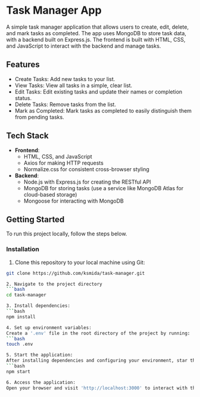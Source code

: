 # Task Manager App

A simple task manager application that allows users to create, edit, delete, and mark tasks as completed. The app uses MongoDB to store task data, with a backend built on Express.js. 
The frontend is built with HTML, CSS, and JavaScript to interact with the backend and manage tasks. 

## Features

- Create Tasks: Add new tasks to your list.
- View Tasks: View all tasks in a simple, clear list.
- Edit Tasks: Edit existing tasks and update their names or completion status.
- Delete Tasks: Remove tasks from the list.
- Mark as Completed: Mark tasks as completed to easily distinguish them from pending tasks.

## Tech Stack

- **Frontend**:
  - HTML, CSS, and JavaScript
  - Axios for making HTTP requests
  - Normalize.css for consistent cross-browser styling
- **Backend**:
  - Node.js with Express.js for creating the RESTful API
  - MongoDB for storing tasks (use a service like MongoDB Atlas for cloud-based storage)
  - Mongoose for interacting with MongoDB

## Getting Started

To run this project locally, follow the steps below.

### Installation

1. Clone this repository to your local machine using Git:

```bash
git clone https://github.com/ksmida/task-manager.git

2. Navigate to the project directory
```bash
cd task-manager

3. Install dependencies:
```bash
npm install

4. Set up environment variables:
Create a '.env' file in the root directory of the project by running:
```bash
touch .env

5. Start the application:
After installing dependencies and configuring your environment, star the application by running:
```bash
npm start

6. Access the application:
Open your browser and visit 'http://localhost:3000' to interact with the Task Manager application!
